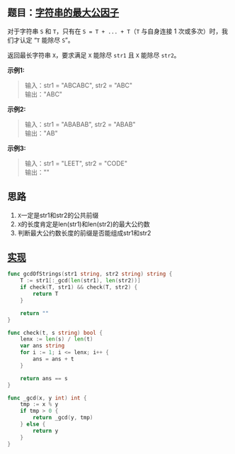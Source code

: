 ## 题目：[字符串的最大公因子](https://leetcode-cn.com/problems/greatest-common-divisor-of-strings/)

对于字符串 `S` 和 `T`，只有在 `S = T + ... + T`（`T` 与自身连接 1 次或多次）时，我们才认定 “`T` 能除尽 `S`”。

返回最长字符串 `X`，要求满足 `X` 能除尽 `str1` 且 `X` 能除尽 `str2`。

**示例1:**
>输入：str1 = "ABCABC", str2 = "ABC"  
>输出："ABC"

**示例2:**
>输入：str1 = "ABABAB", str2 = "ABAB"  
>输出："AB"

**示例3:**
>输入：str1 = "LEET", str2 = "CODE"  
输出：""
     
## 思路
1. `X`一定是str1和str2的公共前缀
2. `X`的长度肯定是len(str1)和len(str2)的最大公约数
3. 判断最大公约数长度的前缀是否能组成str1和str2

## [实现](https://github.com/mzmuer/leetcode/blob/master/question1071/answer_test.go)
```go
func gcdOfStrings(str1 string, str2 string) string {
	T := str1[:_gcd(len(str1), len(str2))]
	if check(T, str1) && check(T, str2) {
		return T
	}

	return ""
}

func check(t, s string) bool {
	lenx := len(s) / len(t)
	var ans string
	for i := 1; i <= lenx; i++ {
		ans = ans + t
	}

	return ans == s
}

func _gcd(x, y int) int {
	tmp := x % y
	if tmp > 0 {
		return _gcd(y, tmp)
	} else {
		return y
	}
}
```